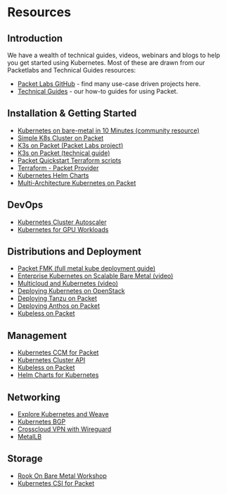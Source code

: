 <!-- <meta>
{
    "title":"Resources",
    "slug":"resources",
    "description":"Kubernetes Resources",
    "author":"Alice Sowerby",
    "github":"alice-sowerby",
    "tag":["Integrations", "K8s"]
}
</meta> -->
# Resources


## Introduction

We have a wealth of technical guides, videos, webinars and blogs to help you get started using Kubernetes. Most of these are drawn from our Packetlabs and Technical Guides resources: 



*   [Packet Labs GitHub](https://github.com/packet-labs) - find many use-case driven projects here. 
*   [Technical Guides](https://www.packet.com/resources/guides/) - our how-to guides for using Packet.


## Installation & Getting Started



*   [Kubernetes on bare-metal in 10 Minutes (community resource)](https://blog.alexellis.io/kubernetes-in-10-minutes/)
*   [Simple K8s Cluster on Packet](https://github.com/packethost/docs-private/blob/master/guides/kubernetes/simple-k8s-cluster-on-packet.md)
*   [K3s on Packet (Packet Labs project)](https://github.com/packet-labs/packet-k3s)
*   [K3s on Packet (technical guide)](https://www.packet.com/resources/guides/k3s-on-packet/)
*   [Packet Quickstart Terraform scripts](https://github.com/kubermatic/kubeone/tree/master/examples/terraform/packet)
*   [Terraform - Packet Provider](https://github.com/packet-labs/Packet-Terraform-Boilerplate)
*   [Kubernetes Helm Charts](https://github.com/packet-labs/helm-charts)
*   [Multi-Architecture Kubernetes on Packet](https://github.com/packet-labs/packet-multiarch-k8s-terraform)


## DevOps



*   [Kubernetes Cluster Autoscaler](https://www.packet.com/resources/guides/kubernetes-cluster-autoscaler-on-packet/)
*   [Kubernetes for GPU Workloads](https://www.packet.com/resources/guides/gpu-workloads-on-kubernetes/)


## Distributions and Deployment



*   [Packet FMK (full metal kube deployment guide)](https://github.com/packet-labs/full-metal-kube)
*   [Enterprise Kubernetes on Scalable Bare Metal (video)](https://www.packet.com/resources/videos/automated-enterprise-kubernetes/)
*   [Multicloud and Kubernetes (video)](https://www.packet.com/resources/videos/multicloud-kubernetes/)
*   [Deploying Kubernetes on OpenStack](https://github.com/packet-labs/OpenStackOnPacket)
*   [Deploying Tanzu on Packet](https://github.com/packet-labs/packet-tanzu-tf)
*   [Deploying Anthos on Packet](https://github.com/packet-labs/google-anthos)
*   [Kubeless on Packet](https://www.packet.com/resources/guides/kubeless-on-packet-cloud/)



## Management


*   [Kubernetes CCM for Packet](https://www.packet.com/resources/guides/kubernetes-ccm-for-packet/)
*   [Kubernetes Cluster API](https://www.packet.com/resources/guides/kubernetes-cluster-api-on-packet/)
*   [Kubeless on Packet](https://www.packet.com/resources/guides/kubeless-on-packet-cloud/)
*   [Helm Charts for Kubernetes](https://www.packet.com/resources/guides/kubernetes-helm-charts-on-packet/)



## Networking



*   [Explore Kubernetes and Weave](https://www.packet.com/resources/guides/microservices-in-kubernetes-with-weave-cloud-and-bare-metal/)
*   [Kubernetes BGP](https://github.com/packet-labs/kubernetes-bgp)
*   [Crosscloud VPN with Wireguard](https://www.packet.com/resources/guides/crosscloud-vpn-with-wireguard/)
*   [MetalLB](https://gist.github.com/johananl/46975be275d15fb60e967a224ea4ff27)


## Storage



*   [Rook On Bare Metal Workshop](https://github.com/packet-labs/Rook-on-Bare-Metal-Workshop)
*   [Kubernetes CSI for Packet](https://www.packet.com/resources/guides/kubernetes-csi-for-packet/) 
